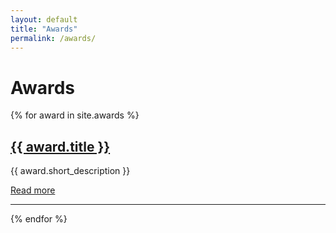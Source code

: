 ```yaml
---
layout: default
title: "Awards"
permalink: /awards/
---
```


# Awards

{% for award in site.awards %}
  <div class="award">
    <h2><a href="{{ award.url }}">{{ award.title }}</a></h2>
    <p>{{ award.short_description }}</p>
    <a href="{{ award.url }}">Read more</a>
    <hr>
  </div>
{% endfor %}
